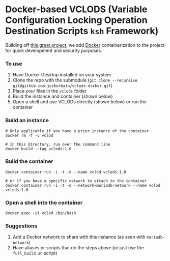 # Docker-based VCLODS (Variable Configuration Locking Operation Destination Scripts `ksh` Framework)
Building off [this great project](https://github.com/cstobey/vclods), we add [Docker](https://www.docker.com/get-started/) containerization to the project for quick development and security purposes.

### To use
1. Have Docker Desktop installed on your system
2. Clone the repo with the submodule (`git clone --recursive git@github.com:joshurbain/vclods-docker.git`)
3. Place your files in the `vclods` folder
4. Build the instance and container (shown below)
5. Open a shell and use VCLODs directly (shown below) or run the container


### Build an instance
```
# Only applicable if you have a prior instance of the container
docker rm -f -v vclod

# In this directory, run over the command line
docker build --tag vclods:1.0 .
```


### Build the container
```
docker container run -i -t -d --name vclod vclods:1.0

# or if you have a specific network to attach to the container
docker container run -i -t -d --network=mariadb-network --name vclod vclods:1.0
```


### Open a shell into the container
```
docker exec -it vclod /bin/bash
```


### Suggestions
1. Add a Docker network to share with this instance (as seen with `mariadb-network`)
2. Have aliases or scripts that do the steps above (or just use the `full_build.sh` script)